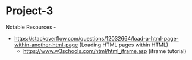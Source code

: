 # Project-3

Notable Resources -
- https://stackoverflow.com/questions/12032664/load-a-html-page-within-another-html-page (Loading HTML pages within HTML)
    - https://www.w3schools.com/html/html_iframe.asp (iframe tutorial)